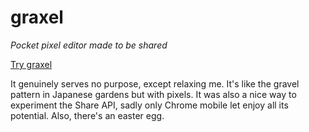 # graxel

_Pocket pixel editor made to be shared_

[Try graxel](https://maxwellito.github.io/graxel/)

It genuinely serves no purpose, except relaxing me. It's like the gravel pattern in Japanese gardens but with pixels. It was also a nice way to experiment the Share API, sadly only Chrome mobile let enjoy all its potential. Also, there's an easter egg.
